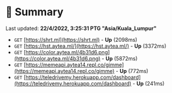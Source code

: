 # 📖 Summary
Last updated: **22/4/2022, 3:25:31 PTG "Asia/Kuala_Lumpur"**

- `GET` [https://shrt.ml](https://shrt.ml) - **Up** (2098ms)
- `GET` [https://hst.aytea.ml/](https://hst.aytea.ml/) - **Up** (3372ms)
- `GET` [https://color.aytea.ml/4b31d6.png](https://color.aytea.ml/4b31d6.png) - **Up** (5872ms)
- `GET` [https://memeapi.aytea14.repl.co/gimme](https://memeapi.aytea14.repl.co/gimme) - **Up** (772ms)
- `GET` [https://teledrivemy.herokuapp.com/dashboard](https://teledrivemy.herokuapp.com/dashboard) - **Up** (241ms)
